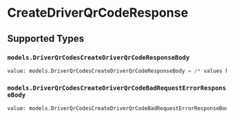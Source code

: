 # CreateDriverQrCodeResponse


## Supported Types

### `models.DriverQrCodesCreateDriverQrCodeResponseBody`

```python
value: models.DriverQrCodesCreateDriverQrCodeResponseBody = /* values here */
```

### `models.DriverQrCodesCreateDriverQrCodeBadRequestErrorResponseBody`

```python
value: models.DriverQrCodesCreateDriverQrCodeBadRequestErrorResponseBody = /* values here */
```

